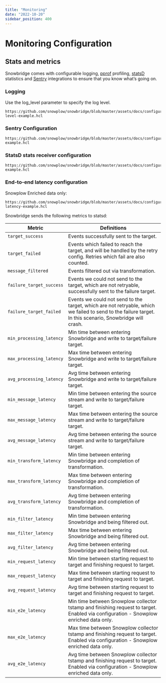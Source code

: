 ```yaml
---
title: "Monitoring"
date: "2022-10-20"
sidebar_position: 400
---
```


# Monitoring Configuration

## Stats and metrics

Snowbridge comes with configurable logging, [pprof](https://github.com/google/pprof) profiling, [statsD](https://www.datadoghq.com/statsd-monitoring) statistics and [Sentry](https://sentry.io/welcome/) integrations to ensure that you know what’s going on.

### Logging

Use the log_level parameter to specify the log level.

```hcl reference
https://github.com/snowplow/snowbridge/blob/master/assets/docs/configuration/monitoring/log-level-example.hcl
```

### Sentry Configuration

```hcl reference
https://github.com/snowplow/snowbridge/blob/master/assets/docs/configuration/monitoring/sentry-example.hcl
```

### StatsD stats receiver configuration

```hcl reference
https://github.com/snowplow/snowbridge/blob/master/assets/docs/configuration/monitoring/statsd-example.hcl
```

### End-to-end latency configuration

Snowplow Enriched data only:

```hcl reference
https://github.com/snowplow/snowbridge/blob/master/assets/docs/configuration/metrics/e2e-latency-example.hcl
```

Snowbridge sends the following metrics to statsd:

| Metric                   | Definitions                                                                                                                                             |
|--------------------------|---------------------------------------------------------------------------------------------------------------------------------------------------------|
| `target_success`         | Events successfully sent to the target.                                                                                                                 |
| `target_failed`          | Events which failed to reach the target, and will be handled by the retry config. Retries which fail are also counted.                                   |
| `message_filtered`       | Events filtered out via transformation.                                                                                                                 |
| `failure_target_success` | Events we could not send to the target, which are not retryable, successfully sent to the failure target.                                               |
| `failure_target_failed`  | Events we could not send to the target, which are not retryable, which we failed to send to the failure target. In this scenario, Snowbridge will crash. |
| `min_processing_latency` | Min time between entering Snowbridge and write to target/failure target.                                                                                |
| `max_processing_latency` | Max time between entering Snowbridge and write to target/failure target.                                                                                |
| `avg_processing_latency` | Avg time between entering Snowbridge and write to target/failure target.                                                                                |
| `min_message_latency`    | Min time between entering the source stream and write to target/failure target.                                                                         |
| `max_message_latency`    | Max time between entering the source stream and write to target/failure target.                                                                         |
| `avg_message_latency`    | Avg time between entering the source stream and write to target/failure target.                                                                         |
| `min_transform_latency`  | Min time between entering Snowbridge and completion of transformation.                                                                                   |
| `max_transform_latency`  | Max time between entering Snowbridge and completion of transformation.                                                                                   |
| `avg_transform_latency`  | Avg time between entering Snowbridge and completion of transformation.                                                                                   |
| `min_filter_latency`     | Min time between entering Snowbridge and being filtered out.                                                                                             |
| `max_filter_latency`     | Max time between entering Snowbridge and being filtered out.                                                                                             |
| `avg_filter_latency`     | Avg time between entering Snowbridge and being filtered out.                                                                                             |
| `min_request_latency`    | Min time between starting request to target and finishing request to target.                                                                             |
| `max_request_latency`    | Max time between starting request to target and finishing request to target.                                                                             |
| `avg_request_latency`    | Avg time between starting request to target and finishing request to target.                                                                             |
| `min_e2e_latency`    | Min time between Snowplow collector tstamp and finishing request to target. Enabled via configuration - Snowplow enriched data only.                                                                           |
| `max_e2e_latency`    | Max time between Snowplow collector tstamp and finishing request to target. Enabled via configuration - Snowplow enriched data only.                                                                             |
| `avg_e2e_latency`    | Avg time between Snowplow collector tstamp and finishing request to target. Enabled via configuration - Snowplow enriched data only.    |
